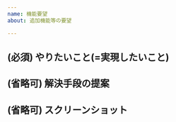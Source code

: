 ```yaml
---
name: 機能要望
about: 追加機能等の要望

---
```


## (必須) やりたいこと(=実現したいこと)
<!-- 実現したいこと、困りごとを記述ください。 -->
<!-- 目的です。 -->

## (省略可) 解決手段の提案
<!-- 解決手段の提案を記述ください。 -->
<!-- 解決するために追加、修正、削除する機能の説明 -->
<!-- 手段です。 -->

## (省略可) スクリーンショット 
<!-- 説明に必要なスクリーンショットがあれば貼り付けお願いします。-->
<!-- 画像ファイルをこの欄にドラッグ＆ドロップすれば画像が貼り付けられます -->
